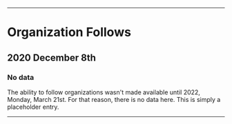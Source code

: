 
***

# Organization Follows

## 2020 December 8th

### No data

The ability to follow organizations wasn't made available until 2022, Monday, March 21st. For that reason, there is no data here. This is simply a placeholder entry.

***
